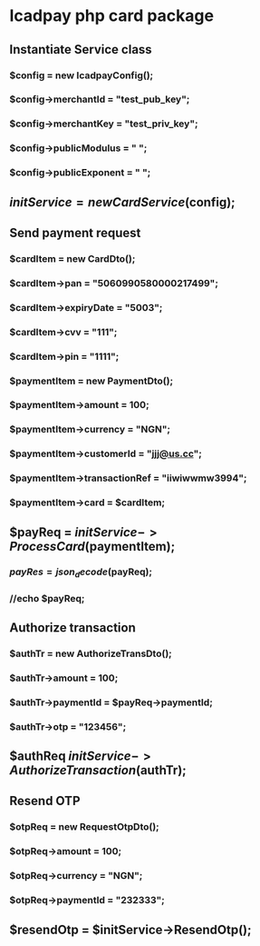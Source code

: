 # Icadpay php card package
####
####
## Instantiate Service class

### $config = new IcadpayConfig();
### $config->merchantId = "test_pub_key";
### $config->merchantKey = "test_priv_key";
### $config->publicModulus = " ";
### $config->publicExponent = " ";
####
## $initService = new CardService($config);
####
####
####
## Send payment request
### $cardItem = new CardDto();
### $cardItem->pan = "5060990580000217499";
### $cardItem->expiryDate = "5003";
### $cardItem->cvv = "111";
### $cardItem->pin = "1111";
####
### $paymentItem = new PaymentDto();
### $paymentItem->amount = 100;
### $paymentItem->currency = "NGN";
### $paymentItem->customerId = "jjj@us.cc";
### $paymentItem->transactionRef = "iiwiwwmw3994";
### $paymentItem->card = $cardItem;
####
## $payReq = $initService->ProcessCard($paymentItem);
### $payRes = json_decode($payReq);
### //echo $payReq;
####
####
## Authorize transaction
### $authTr = new AuthorizeTransDto();
### $authTr->amount = 100;
### $authTr->paymentId = $payReq->paymentId;
### $authTr->otp = "123456";
## $authReq $initService->AuthorizeTransaction($authTr);
####
####
####
## Resend OTP
### $otpReq = new RequestOtpDto();
### $otpReq->amount = 100;
### $otpReq->currency = "NGN";
### $otpReq->paymentId = "232333";
## $resendOtp = $initService->ResendOtp();
